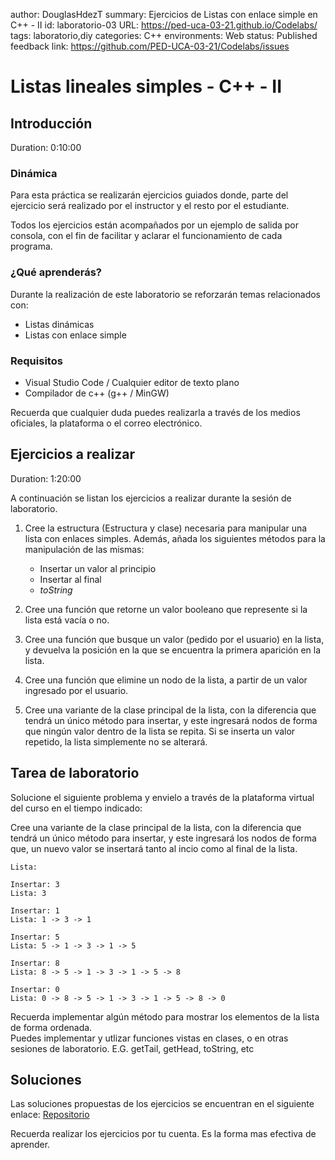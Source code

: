 author: DouglasHdezT
summary: Ejercicios de Listas con enlace simple en C++ - II
id: laboratorio-03
URL: https://ped-uca-03-21.github.io/Codelabs/
tags: laboratorio,diy
categories: C++
environments: Web
status: Published
feedback link: https://github.com/PED-UCA-03-21/Codelabs/issues

# Listas lineales simples - C++ - II

## Introducción
Duration: 0:10:00

### Dinámica

Para esta práctica se realizarán ejercicios guiados donde, parte del ejercicio será realizado por el instructor y el resto por el estudiante.

Todos los ejercicios están acompañados por un ejemplo de salida por consola, con el fin de facilitar y aclarar el funcionamiento de cada programa.

### ¿Qué aprenderás?

Durante la realización de este laboratorio se reforzarán temas relacionados con:

- Listas dinámicas
- Listas con enlace simple

### Requisitos

- Visual Studio Code / Cualquier editor de texto plano
- Compilador de c++ (g++ / MinGW)

<aside class="positive">
  Recuerda que cualquier duda puedes realizarla a través de los medios oficiales, la plataforma o el correo electrónico.
</aside>

## Ejercicios a realizar
Duration: 1:20:00

A continuación se listan los ejercicios a realizar durante la sesión de laboratorio.

1. Cree la estructura (Estructura y clase) necesaria para manipular una lista con enlaces simples. Además, añada los siguientes métodos para la manipulación de las mismas:
   - Insertar un valor al principio
   - Insertar al final
   - *toString*

2. Cree una función que retorne un valor booleano que represente si la lista está vacía o no.  

3. Cree una función que busque un valor (pedido por el usuario) en la lista, y devuelva la posición en la que se encuentra la primera aparición en la lista.
   
4. Cree una función que elimine un nodo de la lista, a partir de un valor ingresado por el usuario.

5. Cree una variante de la clase principal de la lista, con la diferencia que tendrá un único método para insertar, y este ingresará nodos de forma que ningún valor dentro de la lista se repita. Si se inserta un valor repetido, la lista simplemente no se alterará.


## Tarea de laboratorio

Solucione el siguiente problema y envielo a través de la plataforma virtual del curso en el tiempo indicado:

Cree una variante de la clase principal de la lista, con la diferencia que tendrá un único método para insertar, y este ingresará los nodos de forma que, un nuevo valor se insertará tanto al incio como al final de la lista.

```console
Lista: 

Insertar: 3
Lista: 3

Insertar: 1
Lista: 1 -> 3 -> 1

Insertar: 5
Lista: 5 -> 1 -> 3 -> 1 -> 5

Insertar: 8
Lista: 8 -> 5 -> 1 -> 3 -> 1 -> 5 -> 8

Insertar: 0
Lista: 0 -> 8 -> 5 -> 1 -> 3 -> 1 -> 5 -> 8 -> 0
```

<aside class="negative">
  Recuerda implementar algún método para mostrar los elementos de la lista de forma ordenada.
</aside>

<aside class="positive">
  Puedes implementar y utlizar funciones vistas en clases, o en otras sesiones de laboratorio. E.G. getTail, getHead, toString, etc
</aside>

## Soluciones

Las soluciones propuestas de los ejercicios se encuentran en el siguiente enlace: [Repositorio](https://github.com/PED-UCA-03-21/Laboratorio-03)

<aside class="positive">
  Recuerda realizar los ejercicios por tu cuenta. Es la forma mas efectiva de aprender.
</aside>
